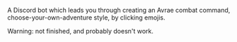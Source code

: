 A Discord bot which leads you through creating an Avrae combat command, choose-your-own-adventure style, by clicking emojis.

Warning: not finished, and probably doesn't work.

